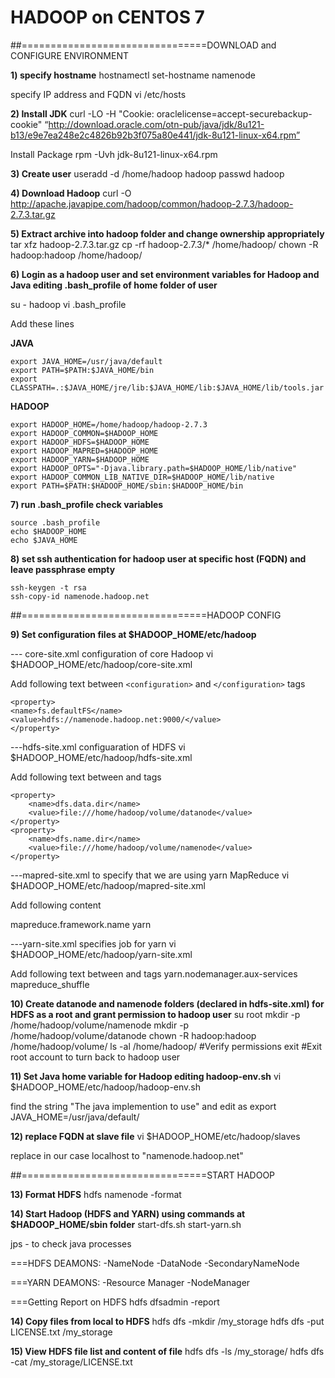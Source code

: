 # HADOOP on CENTOS 7

##================================DOWNLOAD and CONFIGURE ENVIRONMENT

**1) specify hostname** 
hostnamectl set-hostname namenode

specify IP address and FQDN
vi /etc/hosts

**2) Install JDK**
curl -LO -H "Cookie: oraclelicense=accept-securebackup-cookie" “http://download.oracle.com/otn-pub/java/jdk/8u121-b13/e9e7ea248e2c4826b92b3f075a80e441/jdk-8u121-linux-x64.rpm”

Install Package
rpm -Uvh jdk-8u121-linux-x64.rpm

**3) Create user**
useradd -d /home/hadoop hadoop
passwd hadoop

**4) Download Hadoop**
curl -O http://apache.javapipe.com/hadoop/common/hadoop-2.7.3/hadoop-2.7.3.tar.gz

**5) Extract archive into hadoop folder and change ownership appropriately** 
tar xfz hadoop-2.7.3.tar.gz
cp -rf hadoop-2.7.3/* /home/hadoop/
chown -R hadoop:hadoop /home/hadoop/

**6) Login  as a hadoop user and set environment variables for Hadoop and Java editing .bash_profile of home folder of user**

su - hadoop
vi .bash_profile
 
Add these lines

**JAVA**
```
export JAVA_HOME=/usr/java/default
export PATH=$PATH:$JAVA_HOME/bin
export CLASSPATH=.:$JAVA_HOME/jre/lib:$JAVA_HOME/lib:$JAVA_HOME/lib/tools.jar
```

**HADOOP**
```
export HADOOP_HOME=/home/hadoop/hadoop-2.7.3
export HADOOP_COMMON=$HADOOP_HOME
export HADOOP_HDFS=$HADOOP_HOME
export HADOOP_MAPRED=$HADOOP_HOME
export HADOOP_YARN=$HADOOP_HOME
export HADOOP_OPTS="-Djava.library.path=$HADOOP_HOME/lib/native"
export HADOOP_COMMON_LIB_NATIVE_DIR=$HADOOP_HOME/lib/native
export PATH=$PATH:$HADOOP_HOME/sbin:$HADOOP_HOME/bin
```

**7) run .bash_profile check variables**
```
source .bash_profile
echo $HADOOP_HOME
echo $JAVA_HOME
```

**8) set ssh authentication for hadoop user at specific host (FQDN) and leave passphrase empty**
```
ssh-keygen -t rsa
ssh-copy-id namenode.hadoop.net
```
##================================HADOOP CONFIG

**9) Set configuration files at $HADOOP_HOME/etc/hadoop** 

--- core-site.xml configuration of core Hadoop
vi $HADOOP_HOME/etc/hadoop/core-site.xml

Add following text between ```<configuration>``` and ```</configuration>``` tags
```
<property>
<name>fs.defaultFS</name>
<value>hdfs://namenode.hadoop.net:9000/</value>
</property>
```

---hdfs-site.xml configuaration of HDFS
vi $HADOOP_HOME/etc/hadoop/hdfs-site.xml

Add following text between <configuration> and </configuration> tags
```
<property>
    <name>dfs.data.dir</name>
    <value>file:///home/hadoop/volume/datanode</value>
</property>
<property>
    <name>dfs.name.dir</name>
    <value>file:///home/hadoop/volume/namenode</value>
</property>
```

---mapred-site.xml to specify that we are using yarn MapReduce
vi $HADOOP_HOME/etc/hadoop/mapred-site.xml

Add following content
<?xml version="1.0"?>
<?xml-stylesheet type="text/xsl" href="configuration.xsl"?>
<configuration>
<property>
<name>mapreduce.framework.name</name>
<value>yarn</value>
</property>
</configuration>

---yarn-site.xml specifies job for yarn
vi $HADOOP_HOME/etc/hadoop/yarn-site.xml

Add following text between <configuration> and </configuration> tags
<property>
<name>yarn.nodemanager.aux-services</name>
<value>mapreduce_shuffle</value>
</property>

**10) Create datanode and namenode folders (declared in hdfs-site.xml) for HDFS as a root and grant permission to hadoop user**
su root
mkdir -p /home/hadoop/volume/namenode
mkdir -p /home/hadoop/volume/datanode
chown -R hadoop:hadoop /home/hadoop/volume/
ls -al /home/hadoop/  #Verify permissions
exit  #Exit root account to turn back to hadoop user

**11) Set Java home variable for Hadoop editing hadoop-env.sh**
vi $HADOOP_HOME/etc/hadoop/hadoop-env.sh

find the string "The java implemention to use" and edit as
export JAVA_HOME=/usr/java/default/

**12) replace FQDN at slave file**
vi $HADOOP_HOME/etc/hadoop/slaves 

replace in our case localhost to "namenode.hadoop.net" 

##================================START HADOOP

**13) Format HDFS**
hdfs namenode -format

**14) Start Hadoop (HDFS and YARN) using commands at $HADOOP_HOME/sbin folder**
start-dfs.sh
start-yarn.sh

jps - to check java processes

===HDFS DEAMONS:
-NameNode
-DataNode
-SecondaryNameNode

===YARN DEAMONS:
-Resource Manager
-NodeManager

===Getting Report on HDFS
hdfs dfsadmin -report

**14) Copy files from local to HDFS**
hdfs dfs -mkdir /my_storage
hdfs dfs -put LICENSE.txt /my_storage

**15) View HDFS file list and content of file**
hdfs dfs -ls /my_storage/
hdfs dfs -cat /my_storage/LICENSE.txt

